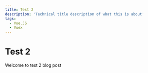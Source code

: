 ```yaml
---
title: Test 2
description: 'Technical title description of what this is about'
tags:
  - Vue.JS
  - Vuex
---
```


# Test 2

Welcome to test 2 blog post
